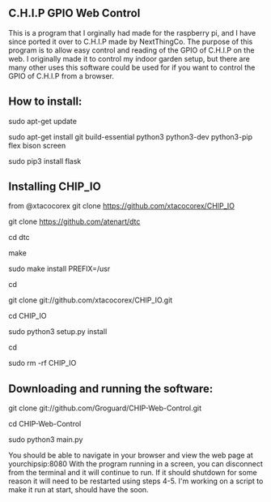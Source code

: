 ## C.H.I.P GPIO Web Control
This is a program that I orginally had made for the raspberry pi, and I have since ported it over to C.H.I.P made by NextThingCo.
The purpose of this program is to allow easy control and reading of the GPIO of C.H.I.P on the web. I originally made it to control my indoor garden setup, but there are many other uses this software could be used for if you want to control the GPIO of C.H.I.P from a browser.  

## How to install:

sudo apt-get update

sudo apt-get install git build-essential python3 python3-dev python3-pip flex bison screen

sudo pip3 install flask

## Installing CHIP_IO

from @xtacocorex 
git clone https://github.com/xtacocorex/CHIP_IO

git clone https://github.com/atenart/dtc

cd dtc

make

sudo make install PREFIX=/usr

cd

git clone git://github.com/xtacocorex/CHIP_IO.git

cd CHIP_IO

sudo python3 setup.py install

cd

sudo rm -rf CHIP_IO

## Downloading and running the software:

git clone git://github.com/Groguard/CHIP-Web-Control.git

cd CHIP-Web-Control

sudo python3 main.py

You should be able to navigate in your browser and view the web page at yourchipsip:8080
With the program running in a screen, you can disconnect from the terminal and it will continue to run. If it should shutdown for some reason it will need to be restarted using steps 4-5. I'm working on a script to make it run at start, should have the soon.
